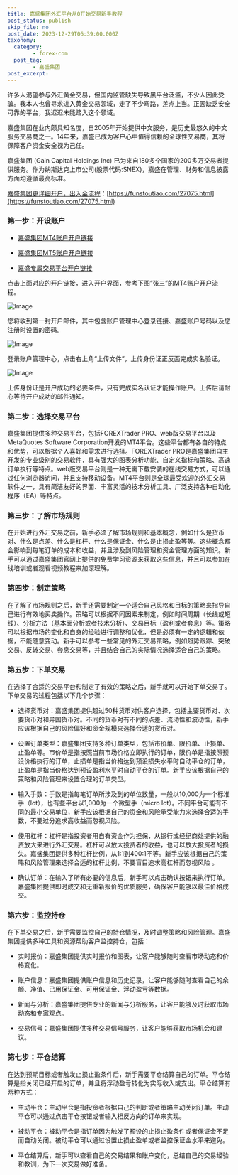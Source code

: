 ```yaml
---
title: 嘉盛集团外汇平台从0开始交易新手教程
post_status: publish
skip_file: no
post_date: 2023-12-29T06:39:00.000Z
taxonomy:
  category:
        - forex-com
  post_tag:
        - 嘉盛集团
post_excerpt: 
---
```

许多人渴望参与外汇黄金交易，但国内监管缺失导致黑平台泛滥，不少人因此受骗。我本人也曾寻求进入黄金交易领域，走了不少弯路，差点上当。正因缺乏安全可靠的平台，我迟迟未能踏入这个领域。

嘉盛集团在业内颇具知名度，自2005年开始提供中文服务，是历史最悠久的中文服务交易商之一。14年来，嘉盛已成为客户心中值得信赖的全球性交易商，其将保障客户资金安全视为己任。

嘉盛集团 (Gain Capital Holdings Inc) 已为来自180多个国家的200多万交易者提供服务。作为纳斯达克上市公司(股票代码:SNEX)，嘉盛在管理、财务和信息披露方面均遵循最高标准。

[嘉盛集团更详细开户，出入金流程](https://funstoutiao.com/27075.html)：[https://funstoutiao.com/27075.html](https://funstoutiao.com/27075.html)

### 第一步：开设账户

* [嘉盛集团MT4账户开户链接](https://s.ssgg.net/jsmt4)

* [嘉盛集团MT5账户开户链接](https://s.ssgg.net/jsmt5)

* [嘉盛专属交易平台开户链接](https://s.ssgg.net/js)

点击上面对应的开户链接，进入开户界面，参考下图“张三”的MT4账户开户流程。

![Image](https://prod-files-secure.s3.us-west-2.amazonaws.com/39ed1227-6d7d-4570-be36-9ccd4a2c4241/7a167aea-686b-400d-af59-4e18eb607a40/640.png?X-Amz-Algorithm=AWS4-HMAC-SHA256&X-Amz-Content-Sha256=UNSIGNED-PAYLOAD&X-Amz-Credential=ASIAZI2LB466WBRPS6BF%2F20251011%2Fus-west-2%2Fs3%2Faws4_request&X-Amz-Date=20251011T101309Z&X-Amz-Expires=3600&X-Amz-Security-Token=IQoJb3JpZ2luX2VjEGYaCXVzLXdlc3QtMiJHMEUCIADnkA1Y75wuvP63wkmscStb196cD%2BZKHU0W7L9%2BpR9nAiEA2GOpmkF1Bcrp123nVsul5OtTW1Fk4xGqD4rM9ORF%2Be8qiAQI%2F%2F%2F%2F%2F%2F%2F%2F%2F%2F%2F%2FARAAGgw2Mzc0MjMxODM4MDUiDBzDSUkpVJ%2BXmaIkTSrcA6PHkkfpGzKILtF193HWuf75LakzxHzPxliAnhXtvYsR%2FZHouyPH%2FAb8YMXn8ImH6yP3bBOjziYb7KGOMrnFMV7xZthC%2Fg0h2eXZN73ukCWmik9H7vu0wBQLXWJUFc8h0EwhlaxmDKpKGNVIqMyvrwdbTkn9uUSbMn4hLSi3caLcuGbIJaJlxVVUNuuXbTBbJm3vqIYl%2FvcQBa1T0%2F5OTKcX00GjfIBRvHgjxFZzNLJ6InDbx1cchcc7RqsyeLNf4sulKL7Xctd8BZ0XIBWJg1lxXP2ziCjR%2FYNt2c6YngYIoxG9H6%2FcslzprqK0LcSJYltC4HJ5q1LepAGd%2Fbb4hvz7SIYbzR%2BT7yK67zq7zB2ru8kSvNJdTIepd%2Bna5zbrJho5GyhS92j13NNelEEZlftbH6hhqEvVtg7i222NdyrkBLNcol%2BYIY9lKvLzGImkJQIFdeu3CS9a03M%2FNI9JBSLwtYl1y7l5vTmM6gz7qv2WTRzFs2DNfrYlCvPRmn806c6aT7f3Wrp8JXe49LNMafPDSpt9dKhu5FcWoYEB%2Bj8Hz4SzrXcPTsLFGM%2FH9DNvPhBXL4kwTITtvjiw%2BC0aCnEH8xW1H73sG53qFIMV8Lb2LaAxwitthjuTpwpbMNHip8cGOqUBAnzZEKq48l8u2DOzf5FT7fRiFkG45X%2FM4U9vfue8jXlLo1KyGWSFqZvHCCUXSCTyeXI%2Brycv2L6f4czgUKzD16qyjWepJ7HDayIwMBlRzn2hdUrxVUInQKUqpsC1yVcODINquM8VeVmFxW8uJQf95ln5qkunW07as%2BfpCjl2cxWeNEpqr9L4GSmhXZLRmwTYXrPJg47nyo5QL%2BXgcqvmM%2BVW5iy6&X-Amz-Signature=6412f98b71c29785388e3bb7ff1a6e208a40362cf0316539f34cab24de51428f&X-Amz-SignedHeaders=host&x-amz-checksum-mode=ENABLED&x-id=GetObject)

您将收到第一封开户邮件，其中包含账户管理中心登录链接、嘉盛账户号码以及您注册时设置的密码。

![Image](https://prod-files-secure.s3.us-west-2.amazonaws.com/39ed1227-6d7d-4570-be36-9ccd4a2c4241/eaa1c6b3-2877-4284-a0e1-530e222c27fb/image.png?X-Amz-Algorithm=AWS4-HMAC-SHA256&X-Amz-Content-Sha256=UNSIGNED-PAYLOAD&X-Amz-Credential=ASIAZI2LB466WBRPS6BF%2F20251011%2Fus-west-2%2Fs3%2Faws4_request&X-Amz-Date=20251011T101309Z&X-Amz-Expires=3600&X-Amz-Security-Token=IQoJb3JpZ2luX2VjEGYaCXVzLXdlc3QtMiJHMEUCIADnkA1Y75wuvP63wkmscStb196cD%2BZKHU0W7L9%2BpR9nAiEA2GOpmkF1Bcrp123nVsul5OtTW1Fk4xGqD4rM9ORF%2Be8qiAQI%2F%2F%2F%2F%2F%2F%2F%2F%2F%2F%2F%2FARAAGgw2Mzc0MjMxODM4MDUiDBzDSUkpVJ%2BXmaIkTSrcA6PHkkfpGzKILtF193HWuf75LakzxHzPxliAnhXtvYsR%2FZHouyPH%2FAb8YMXn8ImH6yP3bBOjziYb7KGOMrnFMV7xZthC%2Fg0h2eXZN73ukCWmik9H7vu0wBQLXWJUFc8h0EwhlaxmDKpKGNVIqMyvrwdbTkn9uUSbMn4hLSi3caLcuGbIJaJlxVVUNuuXbTBbJm3vqIYl%2FvcQBa1T0%2F5OTKcX00GjfIBRvHgjxFZzNLJ6InDbx1cchcc7RqsyeLNf4sulKL7Xctd8BZ0XIBWJg1lxXP2ziCjR%2FYNt2c6YngYIoxG9H6%2FcslzprqK0LcSJYltC4HJ5q1LepAGd%2Fbb4hvz7SIYbzR%2BT7yK67zq7zB2ru8kSvNJdTIepd%2Bna5zbrJho5GyhS92j13NNelEEZlftbH6hhqEvVtg7i222NdyrkBLNcol%2BYIY9lKvLzGImkJQIFdeu3CS9a03M%2FNI9JBSLwtYl1y7l5vTmM6gz7qv2WTRzFs2DNfrYlCvPRmn806c6aT7f3Wrp8JXe49LNMafPDSpt9dKhu5FcWoYEB%2Bj8Hz4SzrXcPTsLFGM%2FH9DNvPhBXL4kwTITtvjiw%2BC0aCnEH8xW1H73sG53qFIMV8Lb2LaAxwitthjuTpwpbMNHip8cGOqUBAnzZEKq48l8u2DOzf5FT7fRiFkG45X%2FM4U9vfue8jXlLo1KyGWSFqZvHCCUXSCTyeXI%2Brycv2L6f4czgUKzD16qyjWepJ7HDayIwMBlRzn2hdUrxVUInQKUqpsC1yVcODINquM8VeVmFxW8uJQf95ln5qkunW07as%2BfpCjl2cxWeNEpqr9L4GSmhXZLRmwTYXrPJg47nyo5QL%2BXgcqvmM%2BVW5iy6&X-Amz-Signature=a9abec28f91ac8c311e0c4886e5d2ff7d9b96cd2349c7f76ca15f24af2f35984&X-Amz-SignedHeaders=host&x-amz-checksum-mode=ENABLED&x-id=GetObject)

登录账户管理中心，点击右上角“上传文件”，上传身份证正反面完成实名验证。

![Image](https://prod-files-secure.s3.us-west-2.amazonaws.com/39ed1227-6d7d-4570-be36-9ccd4a2c4241/54090639-09fc-46b4-a135-e0289f707147/image.png?X-Amz-Algorithm=AWS4-HMAC-SHA256&X-Amz-Content-Sha256=UNSIGNED-PAYLOAD&X-Amz-Credential=ASIAZI2LB466WBRPS6BF%2F20251011%2Fus-west-2%2Fs3%2Faws4_request&X-Amz-Date=20251011T101309Z&X-Amz-Expires=3600&X-Amz-Security-Token=IQoJb3JpZ2luX2VjEGYaCXVzLXdlc3QtMiJHMEUCIADnkA1Y75wuvP63wkmscStb196cD%2BZKHU0W7L9%2BpR9nAiEA2GOpmkF1Bcrp123nVsul5OtTW1Fk4xGqD4rM9ORF%2Be8qiAQI%2F%2F%2F%2F%2F%2F%2F%2F%2F%2F%2F%2FARAAGgw2Mzc0MjMxODM4MDUiDBzDSUkpVJ%2BXmaIkTSrcA6PHkkfpGzKILtF193HWuf75LakzxHzPxliAnhXtvYsR%2FZHouyPH%2FAb8YMXn8ImH6yP3bBOjziYb7KGOMrnFMV7xZthC%2Fg0h2eXZN73ukCWmik9H7vu0wBQLXWJUFc8h0EwhlaxmDKpKGNVIqMyvrwdbTkn9uUSbMn4hLSi3caLcuGbIJaJlxVVUNuuXbTBbJm3vqIYl%2FvcQBa1T0%2F5OTKcX00GjfIBRvHgjxFZzNLJ6InDbx1cchcc7RqsyeLNf4sulKL7Xctd8BZ0XIBWJg1lxXP2ziCjR%2FYNt2c6YngYIoxG9H6%2FcslzprqK0LcSJYltC4HJ5q1LepAGd%2Fbb4hvz7SIYbzR%2BT7yK67zq7zB2ru8kSvNJdTIepd%2Bna5zbrJho5GyhS92j13NNelEEZlftbH6hhqEvVtg7i222NdyrkBLNcol%2BYIY9lKvLzGImkJQIFdeu3CS9a03M%2FNI9JBSLwtYl1y7l5vTmM6gz7qv2WTRzFs2DNfrYlCvPRmn806c6aT7f3Wrp8JXe49LNMafPDSpt9dKhu5FcWoYEB%2Bj8Hz4SzrXcPTsLFGM%2FH9DNvPhBXL4kwTITtvjiw%2BC0aCnEH8xW1H73sG53qFIMV8Lb2LaAxwitthjuTpwpbMNHip8cGOqUBAnzZEKq48l8u2DOzf5FT7fRiFkG45X%2FM4U9vfue8jXlLo1KyGWSFqZvHCCUXSCTyeXI%2Brycv2L6f4czgUKzD16qyjWepJ7HDayIwMBlRzn2hdUrxVUInQKUqpsC1yVcODINquM8VeVmFxW8uJQf95ln5qkunW07as%2BfpCjl2cxWeNEpqr9L4GSmhXZLRmwTYXrPJg47nyo5QL%2BXgcqvmM%2BVW5iy6&X-Amz-Signature=bce39f0ba56b1c158633b77e09894b596cff00d83afe8a4f464858a382cc08c6&X-Amz-SignedHeaders=host&x-amz-checksum-mode=ENABLED&x-id=GetObject)

上传身份证是开户成功的必要条件，只有完成实名认证才能操作账户。上传后请耐心等待开户成功的邮件通知。

### 第二步：选择交易平台

嘉盛集团提供多种交易平台，包括FOREXTrader PRO、web版交易平台以及MetaQuotes Software Corporation开发的MT4平台。这些平台都有各自的特点和优势，可以根据个人喜好和需求进行选择。FOREXTrader PRO是嘉盛集团自主开发的专业级别的交易软件，具有强大的图表分析功能、自定义指标和策略、高速订单执行等特点。web版交易平台则是一种无需下载安装的在线交易方式，可以通过任何浏览器访问，并且支持移动设备。MT4平台则是全球最受欢迎的外汇交易软件之一，具有简洁友好的界面、丰富灵活的技术分析工具、广泛支持各种自动化程序（EA）等特点。

### 第三步：了解市场规则

在开始进行外汇交易之前，新手必须了解市场规则和基本概念，例如什么是货币对、什么是点差、什么是杠杆、什么是保证金、什么是止损止盈等等。这些概念都会影响到每笔订单的成本和收益，并且涉及到风险管理和资金管理方面的知识。新手可以通过嘉盛集团官网上提供的免费学习资源来获取这些信息，并且可以参加在线培训或者观看视频教程来加深理解。

### 第四步：制定策略

在了解了市场规则之后，新手还需要制定一个适合自己风格和目标的策略来指导自己进行有效地买卖操作。策略可以根据不同因素来制定，例如时间周期（长线或短线）、分析方法（基本面分析或者技术分析）、交易目标（盈利或者套息）等。策略可以根据市场的变化和自身的经验进行调整和优化，但是必须有一定的逻辑和依据，不能随意变动。新手可以参考一些常见的外汇交易策略，例如趋势跟踪、突破交易、反转交易、套息交易等，并且结合自己的实际情况选择适合自己的策略。

### 第五步：下单交易

在选择了合适的交易平台和制定了有效的策略之后，新手就可以开始下单交易了。下单交易的过程包括以下几个步骤：

* 选择货币对：嘉盛集团提供超过50种货币对供客户选择，包括主要货币对、次要货币对和异国货币对。不同的货币对有不同的点差、流动性和波动性，新手应该根据自己的风险偏好和资金规模来选择合适的货币对。

* 设置订单类型：嘉盛集团支持多种订单类型，包括市价单、限价单、止损单、止盈单等。市价单是指按照当前市场价格立即执行的订单，限价单是指按照预设价格执行的订单，止损单是指当价格达到预设损失水平时自动平仓的订单，止盈单是指当价格达到预设盈利水平时自动平仓的订单。新手应该根据自己的策略和风险管理来设置合理的订单类型。

* 输入手数：手数是指每笔订单所涉及到的单位数量，一般以10,000为一个标准手（lot），也有些平台以1,000为一个微型手（micro lot）。不同平台可能有不同的最小交易单位，新手应该根据自己的资金和风险承受能力来选择合适的手数，不要过分追求高收益而忽视风险。

* 使用杠杆：杠杆是指投资者用自有资金作为担保，从银行或经纪商处提供的融资放大来进行外汇交易。杠杆可以放大投资者的收益，也可以放大投资者的损失。嘉盛集团提供多种杠杆比例，从1:1到400:1不等。新手应该根据自己的策略和风险管理来选择合适的杠杆比例，不要盲目追求高杠杆而忽视风险 。

* 确认订单：在输入了所有必要的信息后，新手可以点击确认按钮来执行订单。嘉盛集团提供即时成交和无重新报价的优质服务，确保客户能够以最佳价格成交。

### 第六步：监控持仓

在下单交易之后，新手需要监控自己的持仓情况，及时调整策略和风险管理。嘉盛集团提供多种工具和资源帮助客户监控持仓，包括：

* 实时报价：嘉盛集团提供实时报价和图表，让客户能够随时查看市场动态和价格变化。

* 账户信息：嘉盛集团提供账户信息和历史记录，让客户能够随时查看自己的余额、净值、已用保证金、可用保证金、浮动盈亏等数据。

* 新闻与分析：嘉盛集团提供专业的新闻与分析服务，让客户能够及时获取市场动态和专家观点。

* 交易信号：嘉盛集团提供多种交易信号服务，让客户能够获取市场机会和建议。

### 第七步：平仓结算

在达到预期目标或者触发止损止盈条件后，新手需要平仓结算自己的订单。平仓结算是指关闭已经开启的订单，并且将浮动盈亏转化为实际收入或支出。平仓结算有两种方式：

* 主动平仓：主动平仓是指投资者根据自己的判断或者策略主动关闭订单。主动平仓可以通过点击平仓按钮或者输入相反方向的订单来实现。

* 被动平仓：被动平仓是指订单因为触发了预设的止损止盈条件或者保证金不足而自动关闭。被动平仓可以通过设置止损止盈单或者监控保证金水平来避免。

* 平仓结算后，新手可以查看自己的交易结果和账户变化，总结自己的交易经验和教训，为下一次交易做好准备。